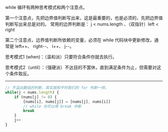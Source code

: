 while 循环有两种思考模式和两个注意点。

第一个注意点，先把边界值判断写出来，这是最重要的，也是必须的，先把边界值判断写出来总是对的。 常用的边界判断是： j < nums.length 、（双指针）left < right

第二个注意点，边界值判断所依赖的变量，必须在 while 代码块中更新修改，通常是 left++、 right--、 i++、 j--。

思考模式1 (when)：（温和派）只要符合条件你就去执行。 

思考模式2（until）：（强硬派）不达目的不罢休，直到满足条件为止，但需要对这个条件取反。

---

```javascript
// 不溢出数组的判断，其实就和平时我们的 for 判断一样。
while(j < nums.length) {
	if (nums[j] != 0) {
		[nums[i], nums[j]] = [nums[j], nums[i]]
		// while 也可以用 break 中断
		break
	}
	j++
}
```